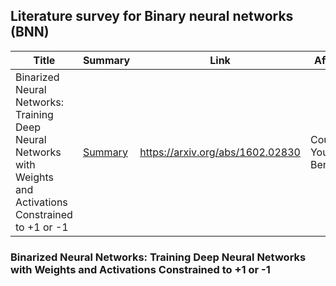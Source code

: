 ## Literature survey for Binary neural networks (BNN)


| Title                                                                                   | Summary                                                                                                                                                                                                                                                                                                                                                                  | Link                             | Affiliations      |
|-----------------------------------------------------------------------------------------|--------------------------------------------------------------------------------------------------------------------------------------------------------------------------------------------------------------------------------------------------------------------------------------------------------------------------------------------------------------------------|----------------------------------|-------------------|
|Binarized Neural Networks: Training Deep Neural Networks with Weights and Activations Constrained to +1 or -1   | [Summary](#Binarized-Neural-Networks) | https://arxiv.org/abs/1602.02830 | Courbariaux, Youshua Bengio               |


### Binarized Neural Networks: Training Deep Neural Networks with Weights and Activations Constrained to +1 or -1
